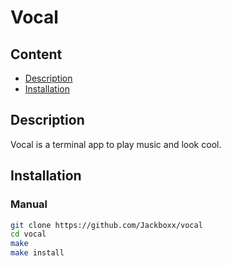 # Vocal

## Content
- [Description](#description)
- [Installation](#installation)

## Description
Vocal is a terminal app to play music and look cool.

## Installation

### Manual
```bash
git clone https://github.com/Jackboxx/vocal
cd vocal 
make 
make install
```
